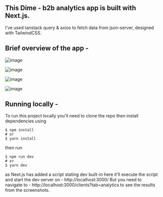 ## This Dime - b2b analytics app is built with Next.js.

I've used tanstack query & axios to fetch data from json-server, designed with TailwindCSS.

## Brief overview of the app - 

![image](https://github.com/user-attachments/assets/12e6604b-24ec-43cc-806c-92497f3aa445)

![image](https://github.com/user-attachments/assets/b5e97f64-3d57-4d9c-8d52-ca98628e3a90)

![image](https://github.com/user-attachments/assets/2c3240d5-f254-43af-8cfa-be50ec9dc6de)

![image](https://github.com/user-attachments/assets/370af516-9b88-4e39-8609-9bfde0bbec6c)


## Running locally - 

To run this project locally you'll need to clone the repo then install dependencies using 

```
$ npm install
# or
$ yarn install
``` 

then run 

```
$ npm run dev
# or
$ yarn dev
``` 

as Next.js has added a script stating dev built-in here it'll execute the script and start the dev server on - http://localhost:3000/
But you need to navigate to - http://localhost:3000/clients?tab=analytics to see the results from the screenshots.


